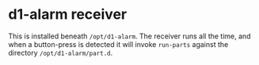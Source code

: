 # d1-alarm receiver

This is installed beneath `/opt/d1-alarm`.  The receiver runs all the
time, and when a button-press is detected it will invoke `run-parts`
against the directory `/opt/d1-alarm/part.d`.
